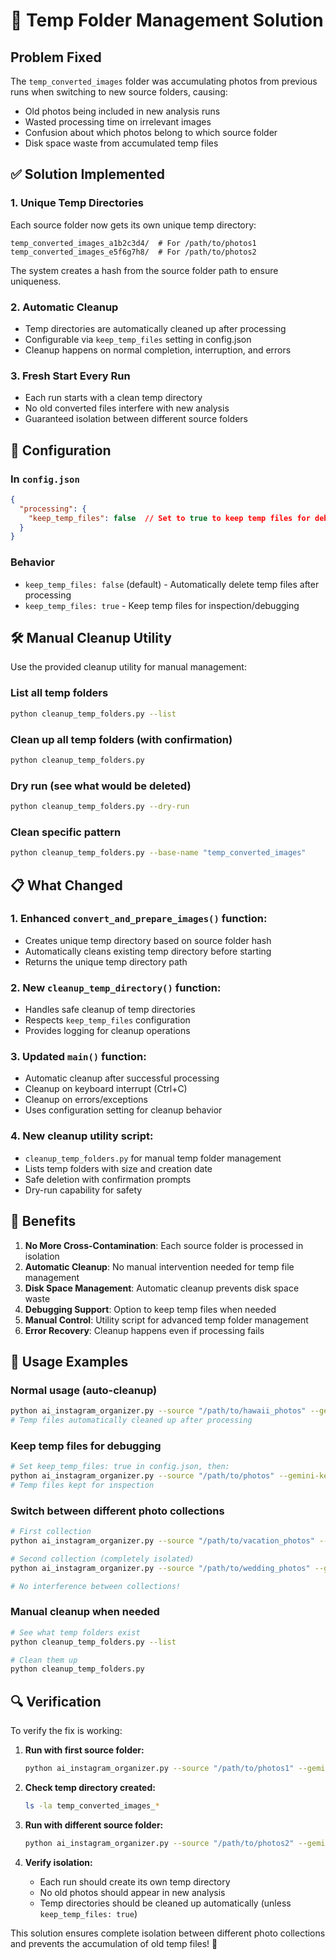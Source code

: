 # 🧹 Temp Folder Management Solution

## Problem Fixed

The `temp_converted_images` folder was accumulating photos from previous runs when switching to new source folders, causing:

- Old photos being included in new analysis runs
- Wasted processing time on irrelevant images
- Confusion about which photos belong to which source folder
- Disk space waste from accumulated temp files

## ✅ Solution Implemented

### 1. **Unique Temp Directories**

Each source folder now gets its own unique temp directory:

```
temp_converted_images_a1b2c3d4/  # For /path/to/photos1
temp_converted_images_e5f6g7h8/  # For /path/to/photos2
```

The system creates a hash from the source folder path to ensure uniqueness.

### 2. **Automatic Cleanup**

- Temp directories are automatically cleaned up after processing
- Configurable via `keep_temp_files` setting in config.json
- Cleanup happens on normal completion, interruption, and errors

### 3. **Fresh Start Every Run**

- Each run starts with a clean temp directory
- No old converted files interfere with new analysis
- Guaranteed isolation between different source folders

## 🔧 Configuration

### In `config.json`

```json
{
  "processing": {
    "keep_temp_files": false  // Set to true to keep temp files for debugging
  }
}
```

### Behavior

- `keep_temp_files: false` (default) - Automatically delete temp files after processing
- `keep_temp_files: true` - Keep temp files for inspection/debugging

## 🛠️ Manual Cleanup Utility

Use the provided cleanup utility for manual management:

### List all temp folders

```bash
python cleanup_temp_folders.py --list
```

### Clean up all temp folders (with confirmation)

```bash
python cleanup_temp_folders.py
```

### Dry run (see what would be deleted)

```bash
python cleanup_temp_folders.py --dry-run
```

### Clean specific pattern

```bash
python cleanup_temp_folders.py --base-name "temp_converted_images"
```

## 📋 What Changed

### 1. **Enhanced `convert_and_prepare_images()` function:**

- Creates unique temp directory based on source folder hash
- Automatically cleans existing temp directory before starting
- Returns the unique temp directory path

### 2. **New `cleanup_temp_directory()` function:**

- Handles safe cleanup of temp directories
- Respects `keep_temp_files` configuration
- Provides logging for cleanup operations

### 3. **Updated `main()` function:**

- Automatic cleanup after successful processing
- Cleanup on keyboard interrupt (Ctrl+C)
- Cleanup on errors/exceptions
- Uses configuration setting for cleanup behavior

### 4. **New cleanup utility script:**

- `cleanup_temp_folders.py` for manual temp folder management
- Lists temp folders with size and creation date
- Safe deletion with confirmation prompts
- Dry-run capability for safety

## 🎯 Benefits

1. **No More Cross-Contamination**: Each source folder is processed in isolation
2. **Automatic Cleanup**: No manual intervention needed for temp file management
3. **Disk Space Management**: Automatic cleanup prevents disk space waste
4. **Debugging Support**: Option to keep temp files when needed
5. **Manual Control**: Utility script for advanced temp folder management
6. **Error Recovery**: Cleanup happens even if processing fails

## 🚀 Usage Examples

### Normal usage (auto-cleanup)

```bash
python ai_instagram_organizer.py --source "/path/to/hawaii_photos" --gemini-key YOUR_KEY
# Temp files automatically cleaned up after processing
```

### Keep temp files for debugging

```bash
# Set keep_temp_files: true in config.json, then:
python ai_instagram_organizer.py --source "/path/to/photos" --gemini-key YOUR_KEY
# Temp files kept for inspection
```

### Switch between different photo collections

```bash
# First collection
python ai_instagram_organizer.py --source "/path/to/vacation_photos" --gemini-key YOUR_KEY

# Second collection (completely isolated)
python ai_instagram_organizer.py --source "/path/to/wedding_photos" --gemini-key YOUR_KEY

# No interference between collections!
```

### Manual cleanup when needed

```bash
# See what temp folders exist
python cleanup_temp_folders.py --list

# Clean them up
python cleanup_temp_folders.py
```

## 🔍 Verification

To verify the fix is working:

1. **Run with first source folder:**

   ```bash
   python ai_instagram_organizer.py --source "/path/to/photos1" --gemini-key YOUR_KEY
   ```

2. **Check temp directory created:**

   ```bash
   ls -la temp_converted_images_*
   ```

3. **Run with different source folder:**

   ```bash
   python ai_instagram_organizer.py --source "/path/to/photos2" --gemini-key YOUR_KEY
   ```

4. **Verify isolation:**
   - Each run should create its own temp directory
   - No old photos should appear in new analysis
   - Temp directories should be cleaned up automatically (unless `keep_temp_files: true`)

This solution ensures complete isolation between different photo collections and prevents the accumulation of old temp files! 🎉
